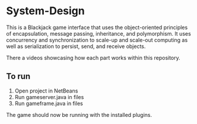 # System-Design
This is a Blackjack game interface that uses the object-oriented principles of encapsulation, message passing, inheritance, and polymorphism. It uses concurrency and synchronization to scale-up and scale-out computing as well as serialization to persist, send, and receive objects.

There a videos showcasing how each part works within this repository.

## To run
1. Open project in NetBeans
2. Run gameserver.java in files
3. Run gameframe.java in files

The game should now be running with the installed plugins.
